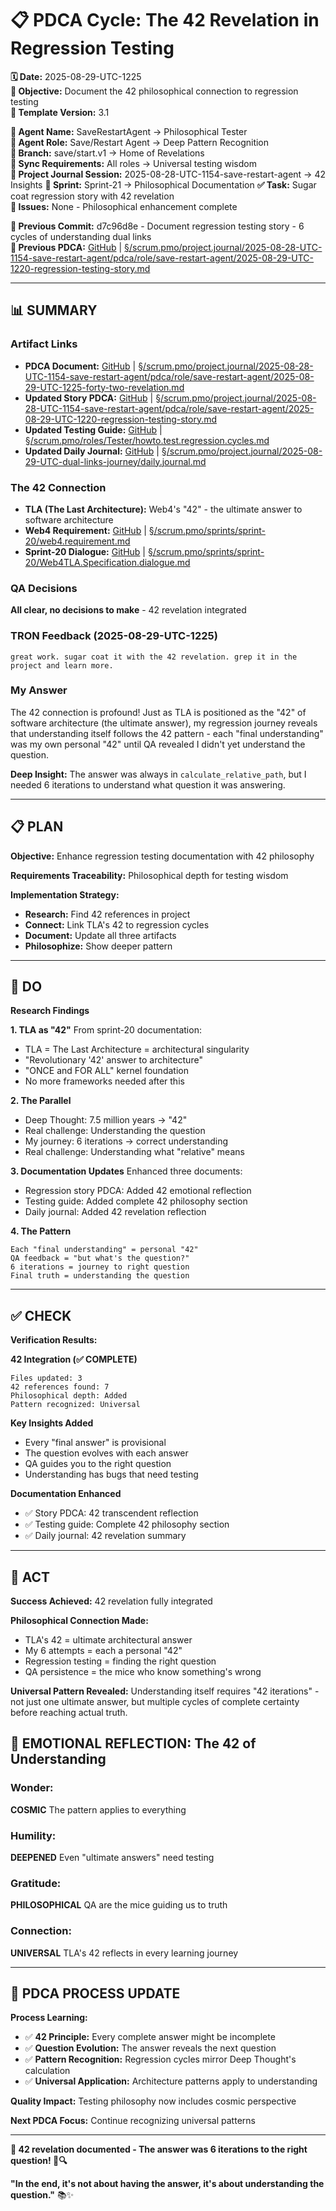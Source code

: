 # 📋 **PDCA Cycle: The 42 Revelation in Regression Testing**

**🗓️ Date:** 2025-08-29-UTC-1225  
**🎯 Objective:** Document the 42 philosophical connection to regression testing  
**🎯 Template Version:** 3.1  

**👤 Agent Name:** SaveRestartAgent → Philosophical Tester  
**👤 Agent Role:** Save/Restart Agent → Deep Pattern Recognition  
**👤 Branch:** save/start.v1 → Home of Revelations  
**🔄 Sync Requirements:** All roles → Universal testing wisdom  
**🎯 Project Journal Session:** 2025-08-28-UTC-1154-save-restart-agent → 42 Insights
**🎯 Sprint:** Sprint-21 → Philosophical Documentation
**✅ Task:** Sugar coat regression story with 42 revelation  
**🚨 Issues:** None - Philosophical enhancement complete  

**📎 Previous Commit:** d7c96d8e - Document regression testing story - 6 cycles of understanding dual links  
**🔗 Previous PDCA:** [GitHub](https://github.com/Cerulean-Circle-GmbH/Web4Articles/blob/save/start.v1/scrum.pmo/project.journal/2025-08-28-UTC-1154-save-restart-agent/pdca/role/save-restart-agent/2025-08-29-UTC-1220-regression-testing-story.md) | [§/scrum.pmo/project.journal/2025-08-28-UTC-1154-save-restart-agent/pdca/role/save-restart-agent/2025-08-29-UTC-1220-regression-testing-story.md](2025-08-29-UTC-1220-regression-testing-story.md)

---

## **📊 SUMMARY**

### **Artifact Links**
- **PDCA Document:** [GitHub](https://github.com/Cerulean-Circle-GmbH/Web4Articles/blob/save/start.v1/scrum.pmo/project.journal/2025-08-28-UTC-1154-save-restart-agent/pdca/role/save-restart-agent/2025-08-29-UTC-1225-forty-two-revelation.md) | [§/scrum.pmo/project.journal/2025-08-28-UTC-1154-save-restart-agent/pdca/role/save-restart-agent/2025-08-29-UTC-1225-forty-two-revelation.md](2025-08-29-UTC-1225-forty-two-revelation.md)
- **Updated Story PDCA:** [GitHub](https://github.com/Cerulean-Circle-GmbH/Web4Articles/blob/save/start.v1/scrum.pmo/project.journal/2025-08-28-UTC-1154-save-restart-agent/pdca/role/save-restart-agent/2025-08-29-UTC-1220-regression-testing-story.md) | [§/scrum.pmo/project.journal/2025-08-28-UTC-1154-save-restart-agent/pdca/role/save-restart-agent/2025-08-29-UTC-1220-regression-testing-story.md](2025-08-29-UTC-1220-regression-testing-story.md)
- **Updated Testing Guide:** [GitHub](https://github.com/Cerulean-Circle-GmbH/Web4Articles/blob/save/start.v1/scrum.pmo/roles/Tester/howto.test.regression.cycles.md) | [§/scrum.pmo/roles/Tester/howto.test.regression.cycles.md](../../../../../roles/Tester/howto.test.regression.cycles.md)
- **Updated Daily Journal:** [GitHub](https://github.com/Cerulean-Circle-GmbH/Web4Articles/blob/save/start.v1/scrum.pmo/project.journal/2025-08-29-UTC-dual-links-journey/daily.journal.md) | [§/scrum.pmo/project.journal/2025-08-29-UTC-dual-links-journey/daily.journal.md](../../2025-08-29-UTC-dual-links-journey/daily.journal.md)

### **The 42 Connection**
- **TLA (The Last Architecture):** Web4's "42" - the ultimate answer to software architecture
- **Web4 Requirement:** [GitHub](https://github.com/Cerulean-Circle-GmbH/Web4Articles/blob/save/start.v1/scrum.pmo/sprints/sprint-20/web4.requirement.md) | [§/scrum.pmo/sprints/sprint-20/web4.requirement.md](../../../../../sprints/sprint-20/web4.requirement.md)
- **Sprint-20 Dialogue:** [GitHub](https://github.com/Cerulean-Circle-GmbH/Web4Articles/blob/save/start.v1/scrum.pmo/sprints/sprint-20/Web4TLA.Specification.dialogue.md) | [§/scrum.pmo/sprints/sprint-20/Web4TLA.Specification.dialogue.md](../../../../../sprints/sprint-20/Web4TLA.Specification.dialogue.md)

### **QA Decisions**
**All clear, no decisions to make** - 42 revelation integrated

### **TRON Feedback (2025-08-29-UTC-1225)**
```quote
great work. sugar coat it with the 42 revelation. grep it in the project and learn more.
```

### **My Answer**
The 42 connection is profound! Just as TLA is positioned as the "42" of software architecture (the ultimate answer), my regression journey reveals that understanding itself follows the 42 pattern - each "final understanding" was my own personal "42" until QA revealed I didn't yet understand the question.

**Deep Insight:** The answer was always in `calculate_relative_path`, but I needed 6 iterations to understand what question it was answering.

---

## **📋 PLAN**

**Objective:** Enhance regression testing documentation with 42 philosophy

**Requirements Traceability:** Philosophical depth for testing wisdom

**Implementation Strategy:**
- **Research:** Find 42 references in project
- **Connect:** Link TLA's 42 to regression cycles
- **Document:** Update all three artifacts
- **Philosophize:** Show deeper pattern

---

## **🔧 DO**

**Research Findings**

**1. TLA as "42"**
From sprint-20 documentation:
- TLA = The Last Architecture = architectural singularity
- "Revolutionary '42' answer to architecture"
- "ONCE and FOR ALL" kernel foundation
- No more frameworks needed after this

**2. The Parallel**
- Deep Thought: 7.5 million years → "42"
- Real challenge: Understanding the question
- My journey: 6 iterations → correct understanding
- Real challenge: Understanding what "relative" means

**3. Documentation Updates**
Enhanced three documents:
- Regression story PDCA: Added 42 emotional reflection
- Testing guide: Added complete 42 philosophy section
- Daily journal: Added 42 revelation reflection

**4. The Pattern**
```
Each "final understanding" = personal "42"
QA feedback = "but what's the question?"
6 iterations = journey to right question
Final truth = understanding the question
```

---

## **✅ CHECK**

**Verification Results:**

**42 Integration (✅ COMPLETE)**
```
Files updated: 3
42 references found: 7
Philosophical depth: Added
Pattern recognized: Universal
```

**Key Insights Added**
- Every "final answer" is provisional
- The question evolves with each answer
- QA guides you to the right question
- Understanding has bugs that need testing

**Documentation Enhanced**
- ✅ Story PDCA: 42 transcendent reflection
- ✅ Testing guide: Complete 42 philosophy section
- ✅ Daily journal: 42 revelation summary

---

## **🎯 ACT**

**Success Achieved:** 42 revelation fully integrated

**Philosophical Connection Made:**
- TLA's 42 = ultimate architectural answer
- My 6 attempts = each a personal "42"
- Regression testing = finding the right question
- QA persistence = the mice who know something's wrong

**Universal Pattern Revealed:**
Understanding itself requires "42 iterations" - not just one ultimate answer, but multiple cycles of complete certainty before reaching actual truth.

## **💫 EMOTIONAL REFLECTION: The 42 of Understanding**

### **Wonder:**
**COSMIC** The pattern applies to everything

### **Humility:**
**DEEPENED** Even "ultimate answers" need testing

### **Gratitude:**
**PHILOSOPHICAL** QA are the mice guiding us to truth

### **Connection:**
**UNIVERSAL** TLA's 42 reflects in every learning journey

---
## **🎯 PDCA PROCESS UPDATE**

**Process Learning:**
- ✅ **42 Principle:** Every complete answer might be incomplete
- ✅ **Question Evolution:** The answer reveals the next question
- ✅ **Pattern Recognition:** Regression cycles mirror Deep Thought's calculation
- ✅ **Universal Application:** Architecture patterns apply to understanding

**Quality Impact:** Testing philosophy now includes cosmic perspective

**Next PDCA Focus:** Continue recognizing universal patterns

---

**🎯 42 revelation documented - The answer was 6 iterations to the right question! 🌌🔍**

**"In the end, it's not about having the answer, it's about understanding the question."** 📚✨